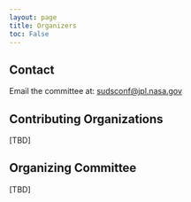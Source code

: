 ```yaml
---
layout: page
title: Organizers
toc: False
---
```


## Contact
Email the committee at: [sudsconf@jpl.nasa.gov](mailto:sudsconf@jpl.nasa.gov)

## Contributing Organizations
[TBD]

## Organizing Committee
[TBD]
